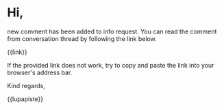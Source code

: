 # Hi,

new comment has been added to info request. You can read the comment from conversation thread by following the link below.

{{link}}

If the provided link does not work, try to copy and paste the link into your browser's address bar.

Kind regards,

{{lupapiste}}
